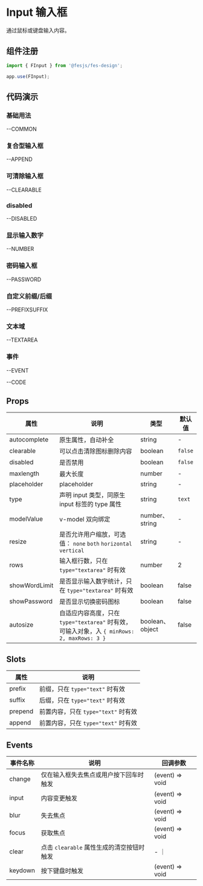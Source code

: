# Input 输入框

通过鼠标或键盘输入内容。

## 组件注册

```js
import { FInput } from '@fesjs/fes-design';

app.use(FInput);
```

## 代码演示

### 基础用法

--COMMON

### 复合型输入框

--APPEND

### 可清除输入框

--CLEARABLE

### disabled

--DISABLED

### 显示输入数字

--NUMBER

### 密码输入框

--PASSWORD

### 自定义前缀/后缀

--PREFIXSUFFIX

### 文本域

--TEXTAREA

### 事件

--EVENT

--CODE

## Props

| 属性          | 说明                                                                                       | 类型            | 默认值  |
| ------------- | ------------------------------------------------------------------------------------------ | --------------- | ------- |
| autocomplete  | 原生属性，自动补全                                                                         | string          | -       |
| clearable     | 可以点击清除图标删除内容                                                                   | boolean         | `false` |
| disabled      | 是否禁用                                                                                   | boolean         | `false` |
| maxlength     | 最大长度                                                                                   | number          | -       |
| placeholder   | placeholder                                                                                | string          | -       |
| type          | 声明 input 类型，同原生 input 标签的 type 属性                                             | string          | `text`  |
| modelValue    | v-model 双向绑定                                                                           | number、string  | -       |
| resize        | 是否允许用户缩放，可选值： `none` `both` `horizontal` `vertical`                           | string          | -       |
| rows          | 输入框行数，只在 `type="textarea"` 时有效                                                  | number          | 2       |
| showWordLimit | 是否显示输入数字统计，只在 `type="textarea"` 时有效                                        | boolean         | false   |
| showPassword  | 是否显示切换密码图标                                                                       | boolean         | false   |
| autosize      | 自适应内容高度，只在 `type="textarea"` 时有效，可输入对象，入 `{ minRows: 2, maxRows: 3 }` | boolean、object | false   |

## Slots

| 属性    | 说明                                |
| ------- | ----------------------------------- |
| prefix  | 前缀，只在 `type="text"` 时有效     |
| suffix  | 后缀，只在 `type="text"` 时有效     |
| prepend | 前置内容，只在 `type="text"` 时有效 |
| append  | 前置内容，只在 `type="text"` 时有效 |

## Events

| 事件名称 | 说明                                      | 回调参数        |
| -------- | ----------------------------------------- | --------------- |
| change   | 仅在输入框失去焦点或用户按下回车时触发    | (event) => void |
| input    | 内容变更触发                              | (event) => void |
| blur     | 失去焦点                                  | (event) => void |
| focus    | 获取焦点                                  | (event) => void |
| clear    | 点击 `clearable` 属性生成的清空按钮时触发 | - ｜            |
| keydown  | 按下键盘时触发                            | (event) => void |
